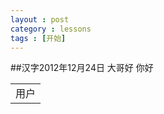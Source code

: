 ```yaml
---
layout : post
category : lessons
tags : [开始]
---
```

##汉字2012年12月24日
 大哥好
 你好
<html>
<table>
<tr><td>用户</td></tr>
</table>
</html>



